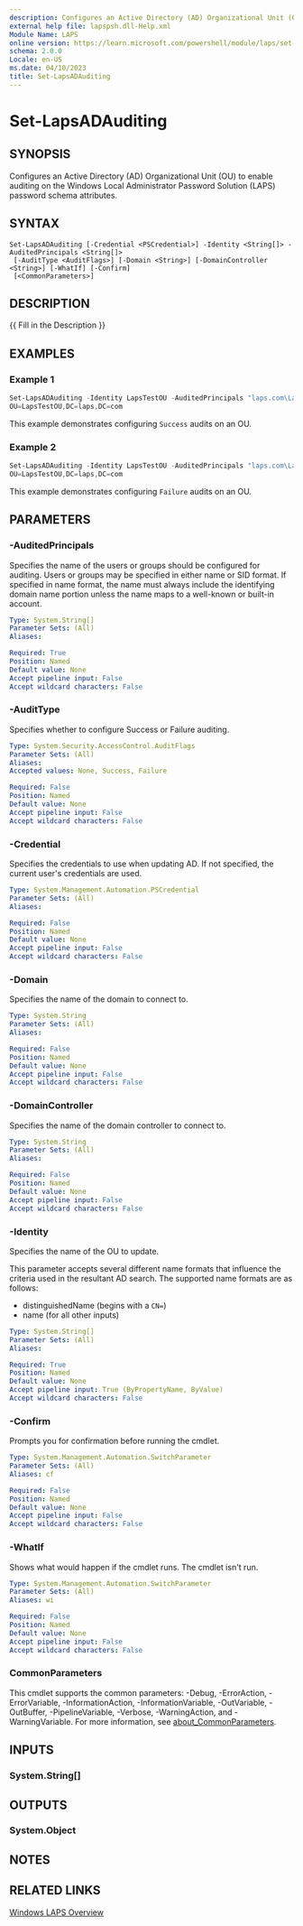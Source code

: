 ```yaml
---
description: Configures an Active Directory (AD) Organizational Unit (OU) to enable auditing on the Windows Local Administrator Password Solution (LAPS) password schema attributes.
external help file: lapspsh.dll-Help.xml
Module Name: LAPS
online version: https://learn.microsoft.com/powershell/module/laps/set-lapsadauditing?view=windowsserver2025-ps&wt.mc_id=ps-gethelp
schema: 2.0.0
Locale: en-US
ms.date: 04/10/2023
title: Set-LapsADAuditing
---
```


# Set-LapsADAuditing

## SYNOPSIS
Configures an Active Directory (AD) Organizational Unit (OU) to enable auditing on the Windows Local
Administrator Password Solution (LAPS) password schema attributes.

## SYNTAX

```
Set-LapsADAuditing [-Credential <PSCredential>] -Identity <String[]> -AuditedPrincipals <String[]>
 [-AuditType <AuditFlags>] [-Domain <String>] [-DomainController <String>] [-WhatIf] [-Confirm]
 [<CommonParameters>]
```

## DESCRIPTION
{{ Fill in the Description }}

## EXAMPLES

### Example 1

```powershell
Set-LapsADAuditing -Identity LapsTestOU -AuditedPrincipals "laps.com\LapsAdmin" -AuditType Success
OU=LapsTestOU,DC=laps,DC=com
```

This example demonstrates configuring `Success` audits on an OU.

### Example 2

```powershell
Set-LapsADAuditing -Identity LapsTestOU -AuditedPrincipals "laps.com\LapsAdminsGroup" -AuditType Failure
OU=LapsTestOU,DC=laps,DC=com
```

This example demonstrates configuring `Failure` audits on an OU.

## PARAMETERS

### -AuditedPrincipals

Specifies the name of the users or groups should be configured for auditing. Users or groups may be
specified in either name or SID format. If specified in name format, the name must always include
the identifying domain name portion unless the name maps to a well-known or built-in account.

```yaml
Type: System.String[]
Parameter Sets: (All)
Aliases:

Required: True
Position: Named
Default value: None
Accept pipeline input: False
Accept wildcard characters: False
```

### -AuditType

Specifies whether to configure Success or Failure auditing.

```yaml
Type: System.Security.AccessControl.AuditFlags
Parameter Sets: (All)
Aliases:
Accepted values: None, Success, Failure

Required: False
Position: Named
Default value: None
Accept pipeline input: False
Accept wildcard characters: False
```

### -Credential

Specifies the credentials to use when updating AD. If not specified, the current user's credentials
are used.

```yaml
Type: System.Management.Automation.PSCredential
Parameter Sets: (All)
Aliases:

Required: False
Position: Named
Default value: None
Accept pipeline input: False
Accept wildcard characters: False
```

### -Domain

Specifies the name of the domain to connect to.

```yaml
Type: System.String
Parameter Sets: (All)
Aliases:

Required: False
Position: Named
Default value: None
Accept pipeline input: False
Accept wildcard characters: False
```

### -DomainController

Specifies the name of the domain controller to connect to.

```yaml
Type: System.String
Parameter Sets: (All)
Aliases:

Required: False
Position: Named
Default value: None
Accept pipeline input: False
Accept wildcard characters: False
```

### -Identity

Specifies the name of the OU to update.

This parameter accepts several different name formats that influence the criteria used in the
resultant AD search. The supported name formats are as follows:

- distinguishedName (begins with a `CN=`)
- name (for all other inputs)

```yaml
Type: System.String[]
Parameter Sets: (All)
Aliases:

Required: True
Position: Named
Default value: None
Accept pipeline input: True (ByPropertyName, ByValue)
Accept wildcard characters: False
```

### -Confirm

Prompts you for confirmation before running the cmdlet.

```yaml
Type: System.Management.Automation.SwitchParameter
Parameter Sets: (All)
Aliases: cf

Required: False
Position: Named
Default value: None
Accept pipeline input: False
Accept wildcard characters: False
```

### -WhatIf

Shows what would happen if the cmdlet runs. The cmdlet isn't run.

```yaml
Type: System.Management.Automation.SwitchParameter
Parameter Sets: (All)
Aliases: wi

Required: False
Position: Named
Default value: None
Accept pipeline input: False
Accept wildcard characters: False
```

### CommonParameters

This cmdlet supports the common parameters: -Debug, -ErrorAction, -ErrorVariable,
-InformationAction, -InformationVariable, -OutVariable, -OutBuffer, -PipelineVariable, -Verbose,
-WarningAction, and -WarningVariable. For more information, see
[about_CommonParameters](http://go.microsoft.com/fwlink/?LinkID=113216).

## INPUTS

### System.String[]

## OUTPUTS

### System.Object

## NOTES

## RELATED LINKS

[Windows LAPS Overview](https://go.microsoft.com/fwlink/?linkid=2233901)
